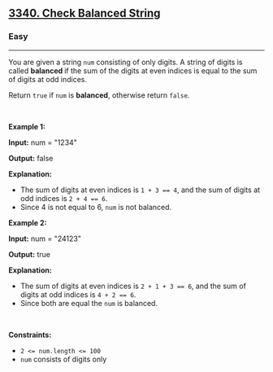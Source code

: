 <h2><a href="https://leetcode.com/problems/check-balanced-string/?envType=problem-list-v2&envId=string">3340. Check Balanced String</a></h2><h3>Easy</h3><hr><p>You are given a string <code>num</code> consisting of only digits. A string of digits is called <b>balanced </b>if the sum of the digits at even indices is equal to the sum of digits at odd indices.</p>

<p>Return <code>true</code> if <code>num</code> is <strong>balanced</strong>, otherwise return <code>false</code>.</p>

<p>&nbsp;</p>
<p><strong class="example">Example 1:</strong></p>

<div class="example-block">
<p><strong>Input:</strong> num<span class="example-io"> = &quot;1234&quot;</span></p>

<p><strong>Output:</strong> <span class="example-io">false</span></p>

<p><strong>Explanation:</strong></p>

<ul>
	<li>The sum of digits at even indices is <code>1 + 3 == 4</code>, and the sum of digits at odd indices is <code>2 + 4 == 6</code>.</li>
	<li>Since 4 is not equal to 6, <code>num</code> is not balanced.</li>
</ul>
</div>

<p><strong class="example">Example 2:</strong></p>

<div class="example-block">
<p><strong>Input:</strong> num<span class="example-io"> = &quot;24123&quot;</span></p>

<p><strong>Output:</strong> true</p>

<p><strong>Explanation:</strong></p>

<ul>
	<li>The sum of digits at even indices is <code>2 + 1 + 3 == 6</code>, and the sum of digits at odd indices is <code>4 + 2 == 6</code>.</li>
	<li>Since both are equal the <code>num</code> is balanced.</li>
</ul>
</div>

<p>&nbsp;</p>
<p><strong>Constraints:</strong></p>

<ul>
	<li><code>2 &lt;= num.length &lt;= 100</code></li>
	<li><code><font face="monospace">num</font></code> consists of digits only</li>
</ul>
